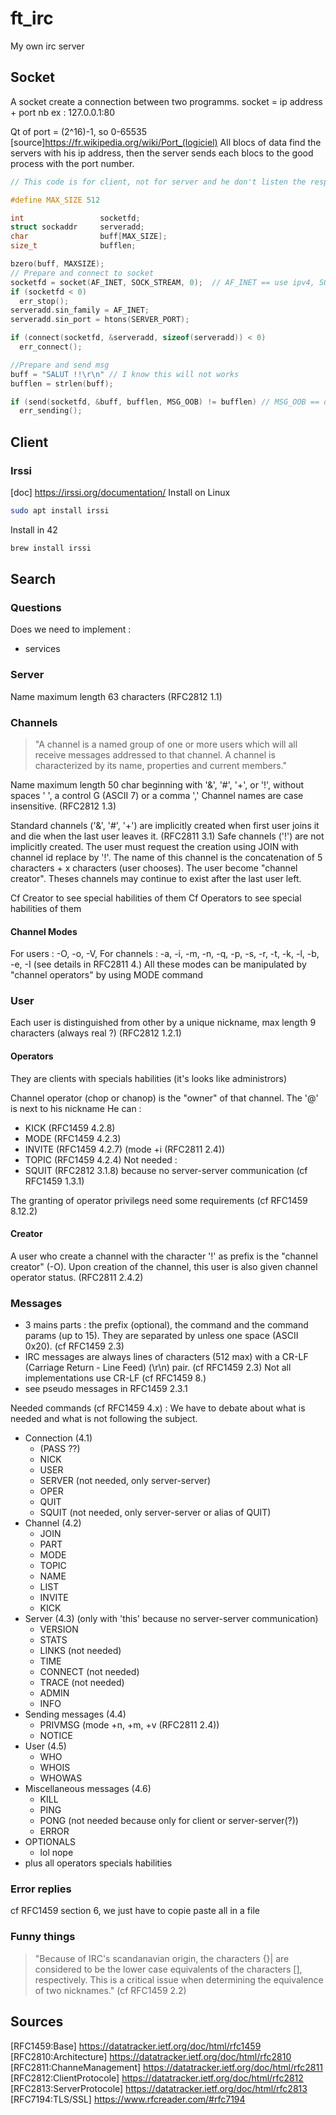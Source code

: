 # ft_irc
My own irc server

## Socket
A socket create a connection between two programms.
socket = ip address + port nb
ex : 127.0.0.1:80

Qt of port = (2^16)-1, so 0-65535 [source]https://fr.wikipedia.org/wiki/Port_(logiciel)
All blocs of data find the servers with his ip address, then the server sends each blocs to the good process with the port number.

```c
// This code is for client, not for server and he don't listen the response ==> this is useless

#define MAX_SIZE 512

int                 socketfd;
struct sockaddr     serveradd;
char                buff[MAX_SIZE];
size_t              bufflen;

bzero(buff, MAXSIZE);
// Prepare and connect to socket
socketfd = socket(AF_INET, SOCK_STREAM, 0);  // AF_INET == use ipv4, SOCK_STREAM == can write and read, 0 == TCP
if (socketfd < 0)
  err_stop();
serveradd.sin_family = AF_INET;
serveradd.sin_port = htons(SERVER_PORT);

if (connect(socketfd, &serveradd, sizeof(serveradd)) < 0)
  err_connect();

//Prepare and send msg
buff = "SALUT !!\r\n" // I know this will not works
bufflen = strlen(buff);

if (send(socketfd, &buff, bufflen, MSG_OOB) != bufflen) // MSG_OOB == out of band data, don't know what it is
  err_sending();

```

## Client
### Irssi
[doc] https://irssi.org/documentation/
Install on Linux
```bash
sudo apt install irssi
```
Install in 42
```bash
brew install irssi
```

## Search
### Questions
Does we need to implement :
- services

### Server
Name maximum length 63 characters (RFC2812 1.1)

### Channels
> "A channel is a named group of one or more users which will all
> receive messages addressed to that channel.  A channel is
> characterized by its name, properties and current members."

Name maximum length 50 char beginning with '&', '#', '+', or '!', without spaces ' ', a control G (ASCII 7) or a comma ','
Channel names are case insensitive. (RFC2812 1.3)

Standard channels ('&', '#', '+') are implicitly created when first user joins it and die when the last user leaves it. (RFC2811 3.1)
Safe channels ('!') are not implicitly created. The user must request the creation using JOIN with channel id replace by '!'. The name of this channel is the concatenation of 5 characters + x characters (user chooses). The user become "channel creator". Theses channels may continue to exist after the last user left.

Cf Creator to see special habilities of them
Cf Operators to see special habilities of them

#### Channel Modes
For users :
  -O, -o, -V,
For channels :
  -a, -i, -m, -n, -q, -p, -s, -r, -t, -k, -l, -b, -e, -I (see details in RFC2811 4.)
All these modes can be manipulated by "channel operators" by using MODE command

### User
Each user is distinguished from other by a unique nickname, max length 9 characters (always real ?) (RFC2812 1.2.1)

#### Operators
They are clients with specials habilities (it's looks like administrors)

Channel operator (chop or chanop) is the "owner" of that channel. The '@' is next to his nickname
He can :
- KICK (RFC1459 4.2.8)
- MODE (RFC1459 4.2.3)
- INVITE (RFC1459 4.2.7) (mode +i (RFC2811 2.4))
- TOPIC (RFC1459 4.2.4)
Not needed :
- SQUIT (RFC2812 3.1.8) because no server-server communication
(cf RFC1459 1.3.1)

The granting of operator privilegs need some requirements (cf RFC1459 8.12.2)

#### Creator
A user who create a channel with the character '!' as prefix is the "channel creator" (-O). Upon creation of the channel,
this user is also given channel operator status. (RFC2811 2.4.2)

### Messages
- 3 mains parts : the prefix (optional), the command and the command params (up to 15). They are separated by unless one space (ASCII 0x20). (cf RFC1459 2.3)
- IRC messages are always lines of characters (512 max) with a CR-LF (Carriage Return - Line Feed) (\r\n) pair. (cf RFC1459 2.3) Not all implementations use CR-LF (cf RFC1459 8.)
- see pseudo messages in RFC1459 2.3.1

Needed commands (cf RFC1459 4.x) :
We have to debate about what is needed and what is not following the subject.
- Connection (4.1)
  - (PASS ??)
  - NICK
  - USER
  - SERVER (not needed, only server-server)
  - OPER
  - QUIT
  - SQUIT (not needed, only server-server or alias of QUIT)
- Channel (4.2)
  - JOIN
  - PART
  - MODE
  - TOPIC
  - NAME
  - LIST
  - INVITE
  - KICK
- Server (4.3) (only with 'this' because no server-server communication)
  - VERSION
  - STATS
  - LINKS (not needed)
  - TIME
  - CONNECT (not needed)
  - TRACE (not needed)
  - ADMIN
  - INFO
- Sending messages (4.4)
  - PRIVMSG (mode +n, +m, +v (RFC2811 2.4))
  - NOTICE
- User (4.5)
  - WHO
  - WHOIS
  - WHOWAS
- Miscellaneous messages (4.6)
  - KILL
  - PING
  - PONG (not needed because only for client or server-server(?))
  - ERROR
- OPTIONALS
  - lol nope
- plus all operators specials habilities

### Error replies
cf RFC1459 section 6, we just have to copie paste all in a file

### Funny things
> "Because of IRC's scandanavian origin, the characters {}| are
> considered to be the lower case equivalents of the characters []\,
> respectively. This is a critical issue when determining the
> equivalence of two nicknames." (cf RFC1459 2.2)

## Sources
[RFC1459:Base] https://datatracker.ietf.org/doc/html/rfc1459
[RFC2810:Architecture] https://datatracker.ietf.org/doc/html/rfc2810
[RFC2811:ChanneManagement] https://datatracker.ietf.org/doc/html/rfc2811
[RFC2812:ClientProtocole] https://datatracker.ietf.org/doc/html/rfc2812
[RFC2813:ServerProtocole] https://datatracker.ietf.org/doc/html/rfc2813
[RFC7194:TLS/SSL] https://www.rfcreader.com/#rfc7194